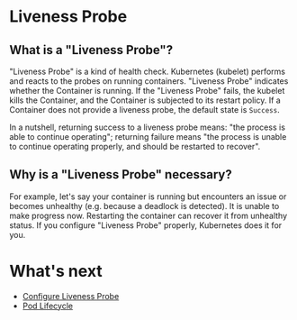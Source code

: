 # Liveness Probe

## What is a "Liveness Probe"?

"Liveness Probe" is a kind of health check. Kubernetes (kubelet) performs and reacts to the probes on running containers. "Liveness Probe" indicates whether the Container is running. If the "Liveness Probe" fails, the kubelet kills the Container, and the Container is subjected to its restart policy. If a Container does not provide a liveness probe, the default state is `Success`.

In a nutshell, returning success to a liveness probe means: "the process is able to continue operating"; returning failure means "the process is unable to continue operating properly, and should be restarted to recover".

## Why is a "Liveness Probe" necessary?

For example, let's say your container is running but encounters an issue or becomes unhealthy (e.g. because a deadlock is detected). It is unable to make progress now. Restarting the container can recover it from unhealthy status. If you configure "Liveness Probe" properly, Kubernetes does it for you.

# What's next

- [Configure Liveness Probe](../guides/configure-liveness-probe.md)
- [Pod Lifecycle](https://kubernetes.io/docs/concepts/workloads/pods/pod-lifecycle)
